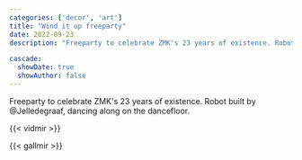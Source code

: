 ```yaml
---
categories: ['decor', 'art'] 
title: "Wind it up freeparty"
date: 2022-09-23
description: "Freeparty to celebrate ZMK's 23 years of existence. Robot built by @Jelledegraaf, dancing along on the dancefloor."

cascade:
  showDate: true
  showAuthor: false
---
```


Freeparty to celebrate ZMK's 23 years of existence. Robot built by @Jelledegraaf, dancing along on the dancefloor.

{{< vidmir >}}

{{< gallmir >}}
